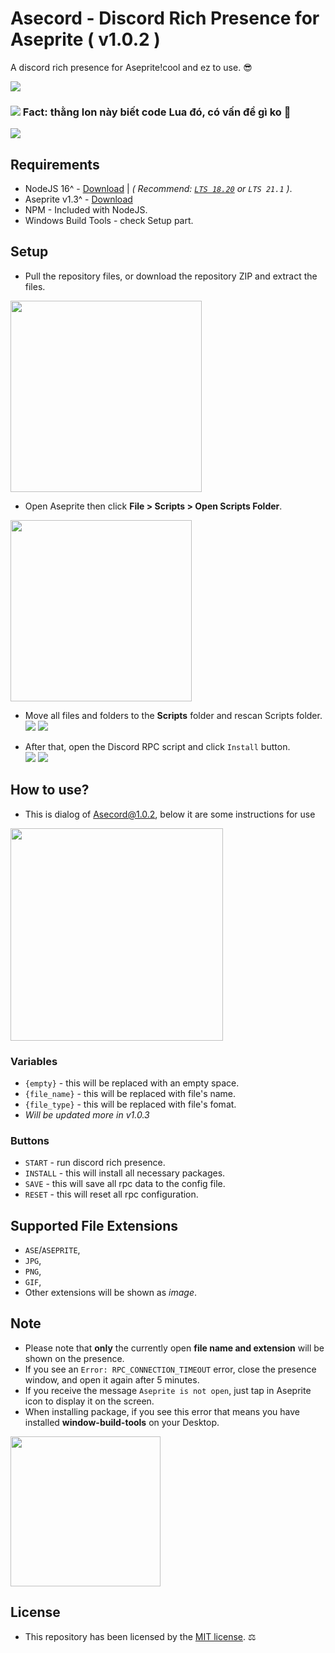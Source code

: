 # Asecord - Discord Rich Presence for Aseprite ( v1.0.2 )
A discord rich presence for Aseprite!cool and ez to use. 😎

<img src='https://i.imgur.com/16YZ06v.png'/>

<h3><b><img src='https://media.discordapp.net/attachments/1058387963609874474/1170214350603169852/vietnam-twitter.png?width=22&height=22'/> Fact:</b> thằng lon này biết code Lua đó, có vấn đề gì ko 🥱</h3>
<img src='https://i.imgur.com/KxN0oM9.png'/>

## Requirements
- NodeJS 16^ - [Download](https://nodejs.org/en) | *( Recommend: [`LTS 18.20`](https://nodejs.org/en/blog/release/v18.12.0) or `LTS 21.1` )*.
- Aseprite v1.3^ - [Download](https://www.aseprite.org)
- NPM - Included with NodeJS.
- Windows Build Tools - check Setup part.

## Setup
- Pull the repository files, or download the repository ZIP and extract the files.
<img src='https://i.imgur.com/ZxlGDGV.png' width=306/>

- Open Aseprite then click **File > Scripts > Open Scripts Folder**.
<img src='https://i.imgur.com/Fotwx7Q.png' width=290/>

- Move all files and folders to the **Scripts** folder and rescan Scripts folder.
<img src='https://i.imgur.com/rtoFZ8h.png'/>  <img src='https://i.imgur.com/H2sE72z.png'/>

- After that, open the Discord RPC script and click `Install` button.<br>
<img src='https://i.imgur.com/yB5E8Qw.png'/>  <img src='https://i.imgur.com/0Jymnhu.png'/>

## How to use?
- This is dialog of Asecord@1.0.2, below it are some instructions for use
<img src='https://i.imgur.com/31j1Wz8.png' width=340/>

### Variables
- `{empty}` - this will be replaced with an empty space.
- `{file_name}` - this will be replaced with file's name.
- `{file_type}` - this will be replaced with file's fomat.
- *Will be updated more in v1.0.3*

### Buttons
- `START` - run discord rich presence.
- `INSTALL` - this will install all necessary packages.
- `SAVE` - this will save all rpc data to the config file.
- `RESET` - this will reset all rpc configuration.

## Supported File Extensions
- `ASE`/`ASEPRITE`,
- `JPG`,
- `PNG`,
- `GIF`,
- Other extensions will be shown as _image_.

## Note
- Please note that **only** the currently open **file name and extension** will be shown on the presence.
- If you see an `Error: RPC_CONNECTION_TIMEOUT` error, close the presence window, and open it again after 5 minutes.
- If you receive the message `Aseprite is not open`, just tap in Aseprite icon to display it on the screen.
- When installing package, if you see this error that means you have installed **window-build-tools** on your Desktop.
<img src='https://i.imgur.com/a9xakZG.png' width=240/>

## License
- This repository has been licensed by the [MIT license](https://github.com/hanyuko/Asecord/blob/main/LICENSE). ⚖
